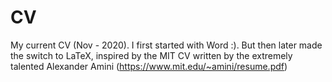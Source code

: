 # CV

My current CV (Nov - 2020). I first started with Word :). But then later made the switch to LaTeX, inspired by the MIT CV written by the extremely talented Alexander Amini (https://www.mit.edu/~amini/resume.pdf)
